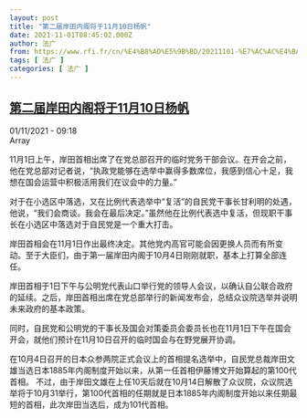 ```yaml
---
layout: post
title: "第二届岸田内阁将于11月10日杨帆"
date: 2021-11-01T08:45:02.000Z
author: 法广
from: https://www.rfi.fr/cn/%E4%B8%AD%E5%9B%BD/20211101-%E7%AC%AC%E4%BA%8C%E5%B1%8A%E5%B2%B8%E7%94%B0%E5%86%85%E9%98%81%E5%B0%86%E4%BA%8E11%E6%9C%8810%E6%97%A5%E6%9D%A8%E5%B8%86
tags: [ 法广 ]
categories: [ 法广 ]
---
```

<!--1635756302000-->
[第二届岸田内阁将于11月10日杨帆](https://www.rfi.fr/cn/%E4%B8%AD%E5%9B%BD/20211101-%E7%AC%AC%E4%BA%8C%E5%B1%8A%E5%B2%B8%E7%94%B0%E5%86%85%E9%98%81%E5%B0%86%E4%BA%8E11%E6%9C%8810%E6%97%A5%E6%9D%A8%E5%B8%86)
------

<div>
<div>01/11/2021 - 09:18</div>Array<div >                    <p>11月1日上午，岸田首相出席了在党总部召开的临时党务干部会议。在开会之前，他在党总部对记者说，“执政党能够在选举中赢得多数席位，我感到信心十足，我想在国会运营中积极活用我们在议会中的力量。”</p><p>对于在小选区中落选，又在比例代表选举中“复活”的自民党干事长甘利明的处遇，他说，“我们会商谈。我会在最后决定。”虽然他在比例代表选中复活，但现职干事长在小选区中落选对于自民党是一个重大打击。</p><p>岸田首相会在11月1日作出最终决定。其他党内高官可能会因更换人员而有所变动。至于大臣们，由于第一届岸田内阁于10月4日刚刚就职，基本上打算全部连任。</p><p>岸田首相于1日下午与公明党代表山口举行党的领导人会议，以确认自公联合政府的延续。之后，岸田首相出席在党总部举行的新闻发布会，总结众议院选举并说明未来政府的基本政策。</p><p>同时，自民党和公明党的干事长及国会对策委员会委员长也在11月1日下午在国会开会，就他们预计在11月10日召开的临时国会与在野党展开协调。</p><p>在10月4日召开的日本众参两院正式会议上的首相提名选举中，自民党总裁岸田文雄当选日本1885年内阁制度开始以来，从第一任首相伊藤博文开始算起的第100代首相。 不过，由于岸田文雄在上任10天后就在10月14日解散了众议院，众议院选举将于10月31举行，第100代首相的任期就是日本1885年内阁制度开始以来任期最短的首相，此次岸田当选后，成为101代首相。</p>                                            <div data-selfpromo-newsletter>    </div>    <div data-selfpromo-app>    </div>                </div>
</div>
